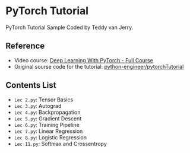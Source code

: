 # PyTorch Tutorial
PyTorch Tutorial Sample Coded by Teddy van Jerry.

## Reference
- Video course: [Deep Learning With PyTorch - Full Course](https://youtu.be/c36lUUr864M)
- Original sourse code for the tutorial: [python-engineer/pytorchTutorial](https://github.com/python-engineer/pytorchTutorial)

## Contents List
- `Lec 2.py`: Tensor Basics
- `Lec 3.py`: Autograd
- `Lec 4.py`: Backpropagation
- `Lec 5.py`: Gradient Descent
- `Lec 6.py`: Training Pipeline
- `Lec 7.py`: Linear Regression
- `Lec 8.py`: Logistic Regression
- `Lec 11.py`: Softmax and Crossentropy
